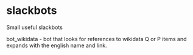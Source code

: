# slackbots
Small useful slackbots

bot_wikidata - bot that looks for references to wikidata Q or P items and expands with the english name and link. 
